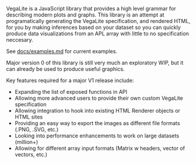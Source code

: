 
VegaLite is a JavaScript library that provides a high level grammar for describing modern plots and graphs. 
This library is an attempt at programatically generating the VegaLite specification, and rendered HTML, for you by making inferences based on your dataset so you can quickly produce data visualizations from an APL array with little to no specification neccesary.

See [docs/examples.md](docs/examples.md) for current examples.

Major version 0 of this library is still very much an exploratory WIP, but it can already be used to produce useful graphics. 

Key features required for a major V1 release include:
  - Expanding the list of exposed functions in API
  - Allowing more advanced users to provide their own custom VegaLite specification
  - Allowing integration to hook into existing HTML Renderer objects or HTML sites
  - Providing an easy way to export the images as different file formats (.PNG, .SVG, etc.)
  - Looking into performance enhancements to work on large datasets (million+)
  - Allowing for different array input formats (Matrix w headers, vector of vectors, etc.)

